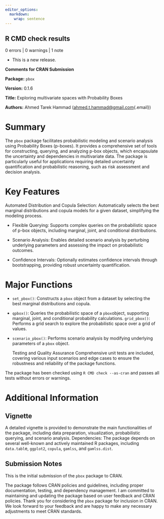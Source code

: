 ```yaml
---
editor_options: 
  markdown: 
    wrap: sentence
---
```


## R CMD check results

0 errors \| 0 warnings \| 1 note

-   This is a new release.

**Comments for CRAN Submission**

**Package:** `pbox`

**Version:** 0.1.6

**Title:** Exploring multivariate spaces with Probability Boxes

**Authors:** Ahmed Tarek Hammad ([ahmed.t.hammad\@gmail.com](mailto:ahmed.t.hammad@gmail.com){.email})

# Summary

The `pbox` package facilitates probabilistic modeling and scenario analysis using Probability Boxes (p-boxes).
It provides a comprehensive set of tools for constructing, querying, and analyzing p-box objects, which encapsulate the uncertainty and dependencies in multivariate data.
The package is particularly useful for applications requiring detailed uncertainty quantification and probabilistic reasoning, such as risk assessment and decision analysis.

# Key Features

Automated Distribution and Copula Selection: Automatically selects the best marginal distributions and copula models for a given dataset, simplifying the modeling process.

-   Flexible Querying: Supports complex queries on the probabilistic space of p-box objects, including marginal, joint, and conditional distributions.

-   Scenario Analysis: Enables detailed scenario analysis by perturbing underlying parameters and assessing the impact on probabilistic outcomes.

-   Confidence Intervals: Optionally estimates confidence intervals through bootstrapping, providing robust uncertainty quantification.

# Major Functions

-   `set_pbox()`: Constructs a `pbox` object from a dataset by selecting the best marginal distributions and copula.

-   `qpbox()`: Queries the probabilistic space of a `pbox`object, supporting marginal, joint, and conditional probability calculations.
    `grid_pbox()`: Performs a grid search to explore the probabilistic space over a grid of values.

-   `scenario_pbox()`: Performs scenario analysis by modifying underlying parameters of a `pbox` object.

    Testing and Quality Assurance Comprehensive unit tests are included, covering various input scenarios and edge cases to ensure the robustness and reliability of the package functions.

The package has been checked using `R CMD check --as-cran` and passes all tests without errors or warnings.

# Additional Information

## Vignette

A detailed vignette is provided to demonstrate the main functionalities of the package, including data preparation, visualization, probabilistic querying, and scenario analysis.
Dependencies: The package depends on several well-known and actively maintained R packages, including `data.tabl`e, `ggplot2`, `copula`, `gamlss`, and `gamlss.dist`.

## Submission Notes

This is the initial submission of the `pbox` package to CRAN.

The package follows CRAN policies and guidelines, including proper documentation, testing, and dependency management.
I am committed to maintaining and updating the package based on user feedback and CRAN policies.
Thank you for considering the `pbox` package for inclusion in CRAN.
We look forward to your feedback and are happy to make any necessary adjustments to meet CRAN standards.
